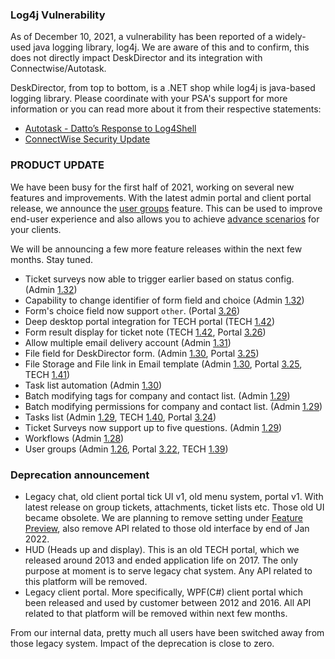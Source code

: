 ### Log4j Vulnerability
As of December 10, 2021, a vulnerability has been reported of a widely-used java logging library, log4j. We are aware of this and to confirm, this does not directly impact DeskDirector and its integration with Connectwise/Autotask. 

DeskDirector, from top to bottom, is a .NET shop while log4j is java-based logging library. Please coordinate with your PSA's support for more information or you can read more about it from their respective statements:

* [Autotask - Datto’s Response to Log4Shell](https://www.datto.com/blog/dattos-response-to-log4shell)
* [ConnectWise Security Update](https://www.connectwise.com/company/trust/advisories)


### PRODUCT UPDATE

We have been busy for the first half of 2021, working on several new features and improvements. With the latest admin portal and client portal release, we announce the [user groups](https://help.deskdirector.com/article/bxd7i1kkw3) feature. This can be used to improve end-user experience and also allows you to achieve [advance scenarios](https://help.deskdirector.com/article/619edy705s-user-group-scenarios) for your clients.

We will be announcing a few more feature releases within the next few months. Stay tuned.

* Ticket surveys now able to trigger earlier based on status config. (Admin [1.32](/configs/release-notes/admin/v1.32.1))
* Capability to change identifier of form field and choice (Admin [1.32](/configs/release-notes/admin/v1.32.1))
* Form's choice field now support `other`. (Portal [3.26](/configs/release-notes/portal/v3.26))
* Deep desktop portal integration for TECH portal (TECH [1.42](/configs/release-notes/tech/v1.42))
* Form result display for ticket note (TECH [1.42](/configs/release-notes/tech/v1.42), Portal [3.26](/configs/release-notes/portal/v3.26))
* Allow multiple email delivery account (Admin [1.31](/configs/release-notes/admin/v1.31.1))
* File field for DeskDirector form. (Admin [1.30](/configs/release-notes/admin/v1.30.1), Portal [3.25](/configs/release-notes/portal/v3.25))
* File Storage and File link in Email template (Admin [1.30](/configs/release-notes/admin/v1.30.1), Portal [3.25](/configs/release-notes/portal/v3.25), TECH [1.41](/configs/release-notes/tech/v1.41))
* Task list automation (Admin [1.30](/configs/release-notes/admin/v1.30.1))
* Batch modifying tags for company and contact list. (Admin [1.29](/configs/release-notes/admin/v1.29.1))
* Batch modifying permissions for company and contact list. (Admin [1.29](/configs/release-notes/admin/v1.29.1))
* Tasks list (Admin [1.29](/configs/release-notes/admin/v1.29.1), TECH [1.40](/configs/release-notes/tech/v1.40), Portal [3.24](/configs/release-notes/portal/v3.24))
* Ticket Surveys now support up to five questions. (Admin [1.29](/configs/release-notes/admin/v1.29.1))
* Workflows (Admin [1.28](/configs/release-notes/admin/v1.28.1))
* User groups (Admin [1.26](/configs/release-notes/admin/v1.26.1), Portal [3.22](/configs/release-notes/portal/v3.22), TECH [1.39](/configs/release-notes/tech/v1.39)) 

### Deprecation announcement

* Legacy chat, old client portal tick UI v1, old menu system, portal v1. With latest release on group tickets, attachments, ticket lists etc. Those old UI became obsolete. We are planning to remove setting under [Feature Preview](/configs/portal/features/preview), also remove API related to those old interface by end of Jan 2022.
* HUD (Heads up and display). This is an old TECH portal, which we released around 2013 and ended application life on 2017. The only purpose at moment is to serve legacy chat system. Any API related to this platform will be removed.
* Legacy client portal. More specifically, WPF(C#) client portal which been released and used by customer between 2012 and 2016. All API related to that platform will be removed within next few months.

From our internal data, pretty much all users have been switched away from those legacy system. Impact of the deprecation is close to zero.
